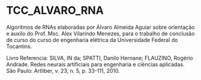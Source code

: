 # TCC_ALVARO_RNA

Algoritmos de RNAs elaboradas por Álvaro Almeida Aguiar sobre orientação e auxilo do Prof. Msc. Alex Vilarindo Menezes, para o trabalho de conclusão de curso do curso de engenharia elétrica da Universidade Federal do Tocantins.

Livro Referencia: SILVA, IN da; SPATTI, Danilo Hernane; FLAUZINO, Rogério Andrade. Redes neurais artificiais para engenharia e ciências aplicadas. São Paulo: Artliber, v. 23, n. 5, p. 33-111, 2010. 
